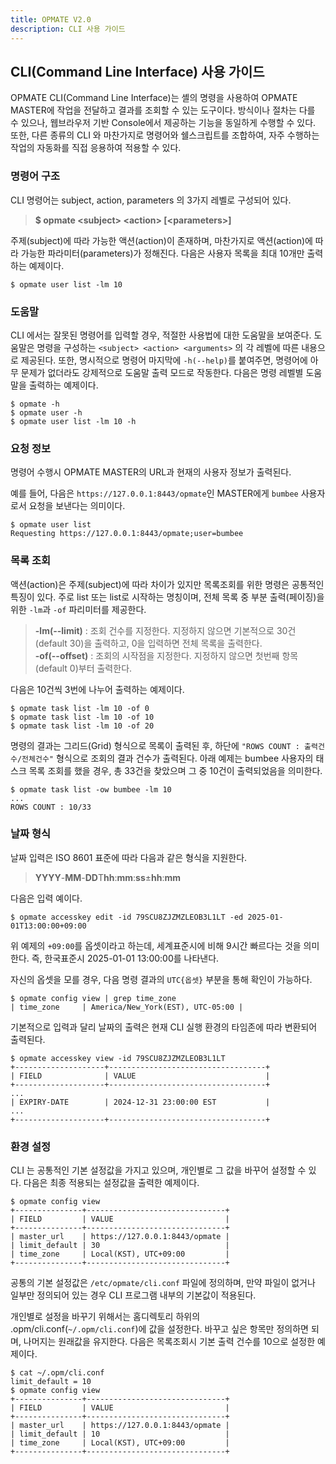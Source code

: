 ```yaml
---
title: OPMATE V2.0
description: CLI 사용 가이드
---
```


## CLI(Command Line Interface) 사용 가이드

OPMATE CLI(Command Line Interface)는 셸의 명령을 사용하여 OPMATE MASTER에 작업을 전달하고 결과를 조회할 수 있는 도구이다.
방식이나 절차는 다를 수 있으나, 웹브라우저 기반 Console에서 제공하는 기능을 동일하게 수행할 수 있다.
또한, 다른 종류의 CLI 와 마찬가지로 명령어와 쉘스크립트를 조합하여, 자주 수행하는 작업의 자동화를 직접 응용하여 적용할 수 있다.

### 명령어 구조

CLI 명령어는 subject, action, parameters 의 3가지 레벨로 구성되어 있다.

>**$ opmate &lt;subject&gt; &lt;action&gt; [&lt;parameters&gt;]**

주제(subject)에 따라 가능한 액션(action)이 존재하며, 마찬가지로 액션(action)에 따라 가능한 파라미터(parameters)가 정해진다.
다음은 사용자 목록을 최대 10개만 출력하는 예제이다.

```
$ opmate user list -lm 10
```

### 도움말

CLI 에서는 잘못된 명령어를 입력할 경우, 적절한 사용법에 대한 도움말을 보여준다.
도움말은 명령을 구성하는 `<subject> <action> <arguments>` 의 각 레벨에 따른 내용으로 제공된다.
또한, 명시적으로 명령어 마지막에 `-h(--help)`를 붙여주면, 명령어에 아무 문제가 없더라도 강제적으로 도움말 출력 모드로 작동한다.
다음은 명령 레벨별 도움말을 출력하는 예제이다.

```
$ opmate -h
$ opmate user -h
$ opmate user list -lm 10 -h
```

### 요청 정보

명령어 수행시 OPMATE MASTER의 URL과 현재의 사용자 정보가 출력된다.

예를 들어, 다음은 `https://127.0.0.1:8443/opmate`인 MASTER에게 `bumbee` 사용자로서 요청을 보낸다는 의미이다.

```
$ opmate user list
Requesting https://127.0.0.1:8443/opmate;user=bumbee
```

### 목록 조회

액션(action)은 주제(subject)에 따라 차이가 있지만 목록조회를 위한 명령은 공통적인 특징이 있다.
주로 list 또는 list로 시작하는 명칭이며, 전체 목록 중 부분 출력(페이징)을 위한 `-lm`과 `-of` 파리미터를 제공한다.

>**-lm(--limit)** : 조회 건수를 지정한다. 지정하지 않으면 기본적으로 30건(default 30)을 출력하고, 0을 입력하면 전체 목록을 출력한다.<br>
>**-of(--offset)** : 조회의 시작점을 지정한다. 지정하지 않으면 첫번째 항목(default 0)부터 출력한다.

다음은 10건씩 3번에 나누어 출력하는 예제이다.

```
$ opmate task list -lm 10 -of 0
$ opmate task list -lm 10 -of 10
$ opmate task list -lm 10 -of 20
```

명령의 결과는 그리드(Grid) 형식으로 목록이 출력된 후, 하단에 `"ROWS COUNT : 출력건수/전체건수"` 형식으로 조회의 결과 건수가 출력된다.
아래 예제는 bumbee 사용자의 태스크 목록 조회를 했을 경우, 총 33건을 찾았으며 그 중 10건이 출력되었음을 의미한다.

```
$ opmate task list -ow bumbee -lm 10
...
ROWS COUNT : 10/33
```

### 날짜 형식

날짜 입력은 ISO 8601 표준에 따라 다음과 같은 형식을 지원한다.

>**YYYY**-**MM**-**DD**T**hh**:**mm**:**ss**±**hh**:**mm**

다음은 입력 예이다.

```
$ opmate accesskey edit -id 79SCU8ZJZMZLEOB3L1LT -ed 2025-01-01T13:00:00+09:00
```

위 예제의 `+09:00`를 옵셋이라고 하는데, 세계표준시에 비해 9시간 빠르다는 것을 의미한다.
즉, 한국표준시 2025-01-01 13:00:00를 나타낸다.

자신의 옵셋을 모를 경우, 다음 명령 결과의 `UTC{옵셋}` 부분을 통해 확인이 가능하다.

```
$ opmate config view | grep time_zone
| time_zone     | America/New_York(EST), UTC-05:00 |
```

기본적으로 입력과 달리 날짜의 출력은 현재 CLI 실행 환경의 타임존에 따라 변환되어 출력된다.

```
$ opmate accesskey view -id 79SCU8ZJZMZLEOB3L1LT
+--------------------+-----------------------------------+
| FIELD              | VALUE                             |
+--------------------+-----------------------------------+
...
| EXPIRY-DATE        | 2024-12-31 23:00:00 EST           |
...
+--------------------+-----------------------------------+
```

### 환경 설정

CLI 는 공통적인 기본 설정값을 가지고 있으며, 개인별로 그 값을 바꾸어 설정할 수 있다.
다음은 최종 적용되는 설정값을 출력한 예제이다.

```
$ opmate config view
+---------------+-------------------------------+
| FIELD         | VALUE                         |
+---------------+-------------------------------+
| master_url    | https://127.0.0.1:8443/opmate |
| limit_default | 30                            |
| time_zone     | Local(KST), UTC+09:00         |
+---------------+-------------------------------+
```

공통의 기본 설정값은 `/etc/opmate/cli.conf` 파일에 정의하며, 만약 파일이 없거나 일부만 정의되어 있는 경우 CLI 프로그램 내부의 기본값이 적용된다.

개인별로 설정을 바꾸기 위해서는 홈디렉토리 하위의 .opm/cli.conf(`~/.opm/cli.conf`)에 값을 설정한다.
바꾸고 싶은 항목만 정의하면 되며, 나머지는 원래값을 유지한다.
다음은 목록조회시 기본 출력 건수를 10으로 설정한 예제이다.

```
$ cat ~/.opm/cli.conf
limit_default = 10
$ opmate config view
+---------------+-------------------------------+
| FIELD         | VALUE                         |
+---------------+-------------------------------+
| master_url    | https://127.0.0.1:8443/opmate |
| limit_default | 10                            |
| time_zone     | Local(KST), UTC+09:00         |
+---------------+-------------------------------+
```
